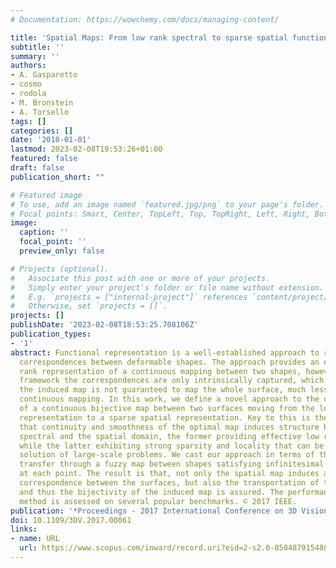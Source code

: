 ```yaml
---
# Documentation: https://wowchemy.com/docs/managing-content/

title: 'Spatial Maps: From low rank spectral to sparse spatial functional representations'
subtitle: ''
summary: ''
authors:
- A. Gasparetto
- cosmo
- rodola
- M. Bronstein
- A. Torsello
tags: []
categories: []
date: '2018-01-01'
lastmod: 2023-02-08T19:53:26+01:00
featured: false
draft: false
publication_short: ""

# Featured image
# To use, add an image named `featured.jpg/png` to your page's folder.
# Focal points: Smart, Center, TopLeft, Top, TopRight, Left, Right, BottomLeft, Bottom, BottomRight.
image:
  caption: ''
  focal_point: ''
  preview_only: false

# Projects (optional).
#   Associate this post with one or more of your projects.
#   Simply enter your project's folder or file name without extension.
#   E.g. `projects = ["internal-project"]` references `content/project/deep-learning/index.md`.
#   Otherwise, set `projects = []`.
projects: []
publishDate: '2023-02-08T18:53:25.708106Z'
publication_types:
- '1'
abstract: Functional representation is a well-established approach to represent dense
  correspondences between deformable shapes. The approach provides an efficient low
  rank representation of a continuous mapping between two shapes, however under that
  framework the correspondences are only intrinsically captured, which implies that
  the induced map is not guaranteed to map the whole surface, much less to form a
  continuous mapping. In this work, we define a novel approach to the computation
  of a continuous bijective map between two surfaces moving from the low rank spectral
  representation to a sparse spatial representation. Key to this is the observation
  that continuity and smoothness of the optimal map induces structure both on the
  spectral and the spatial domain, the former providing effective low rank approximations,
  while the latter exhibiting strong sparsity and locality that can be used in the
  solution of large-scale problems. We cast our approach in terms of the functional
  transfer through a fuzzy map between shapes satisfying infinitesimal mass transportation
  at each point. The result is that, not only the spatial map induces a sub-vertex
  correspondence between the surfaces, but also the transportation of the whole surface,
  and thus the bijectivity of the induced map is assured. The performance of the proposed
  method is assessed on several popular benchmarks. © 2017 IEEE.
publication: '*Proceedings - 2017 International Conference on 3D Vision, 3DV 2017*'
doi: 10.1109/3DV.2017.00061
links:
- name: URL
  url: https://www.scopus.com/inward/record.uri?eid=2-s2.0-85048791548&doi=10.1109%2f3DV.2017.00061&partnerID=40&md5=52e1816d277c95b2be51a036503d7573
---
```

